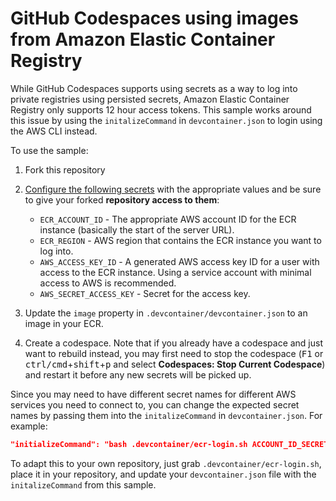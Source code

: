 # GitHub Codespaces using images from Amazon Elastic Container Registry

While GitHub Codespaces supports using secrets as a way to log into private registries using persisted secrets, Amazon Elastic Container Registry only supports 12 hour access tokens. This sample works around this issue by using the `initalizeCommand` in `devcontainer.json` to login using the AWS CLI instead.

To use the sample:

1. Fork this repository

2. [Configure the following secrets](https://docs.github.com/en/codespaces/managing-your-codespaces/managing-encrypted-secrets-for-your-codespaces) with the appropriate values and be sure to give your forked **repository access to them**:
    - `ECR_ACCOUNT_ID` - The appropriate AWS account ID for the ECR instance (basically the start of the server URL).
    - `ECR_REGION` - AWS region that contains the ECR instance you want to log into.
    - `AWS_ACCESS_KEY_ID` - A generated AWS access key ID for a user with access to the ECR instance. Using a service account with minimal access to AWS is recommended.
    - `AWS_SECRET_ACCESS_KEY` - Secret for the access key.

3. Update the `image` property in `.devcontainer/devcontainer.json` to an image in your ECR.

4. Create a codespace. Note that if you already have a codespace and just want to rebuild instead, you may first need to stop the codespace (<kbd>F1</kbd> or <kbd>ctrl/cmd</kbd>+<kbd>shift</kbd>+<kbd>p</kbd> and select **Codespaces: Stop Current Codespace**) and restart it before any new secrets will be picked up.

Since you may need to have different secret names for different AWS services you need to connect to, you can change the expected secret names by passing them into the `initalizeCommand` in `devcontainer.json`. For example:

```json
"initializeCommand": "bash .devcontainer/ecr-login.sh ACCOUNT_ID_SECRET_NAME REGION_SECRET_NAME ACCESS_KEY_ID_SECRET_NAME SECRET_ACCESS_KEY_SECRET_NAME",
```

To adapt this to your own repository, just grab `.devcontainer/ecr-login.sh`, place it in your repository, and update your `devcontainer.json` file with the `initalizeCommand` from this sample.